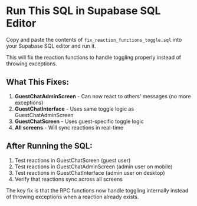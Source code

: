 # Run This SQL in Supabase SQL Editor

Copy and paste the contents of `fix_reaction_functions_toggle.sql` into your Supabase SQL editor and run it.

This will fix the reaction functions to handle toggling properly instead of throwing exceptions.

## What This Fixes:

1. **GuestChatAdminScreen** - Can now react to others' messages (no more exceptions)
2. **GuestChatInterface** - Uses same toggle logic as GuestChatAdminScreen  
3. **GuestChatScreen** - Uses guest-specific toggle logic
4. **All screens** - Will sync reactions in real-time

## After Running the SQL:

1. Test reactions in GuestChatScreen (guest user)
2. Test reactions in GuestChatAdminScreen (admin user on mobile)
3. Test reactions in GuestChatInterface (admin user on desktop)
4. Verify that reactions sync across all screens

The key fix is that the RPC functions now handle toggling internally instead of throwing exceptions when a reaction already exists. 